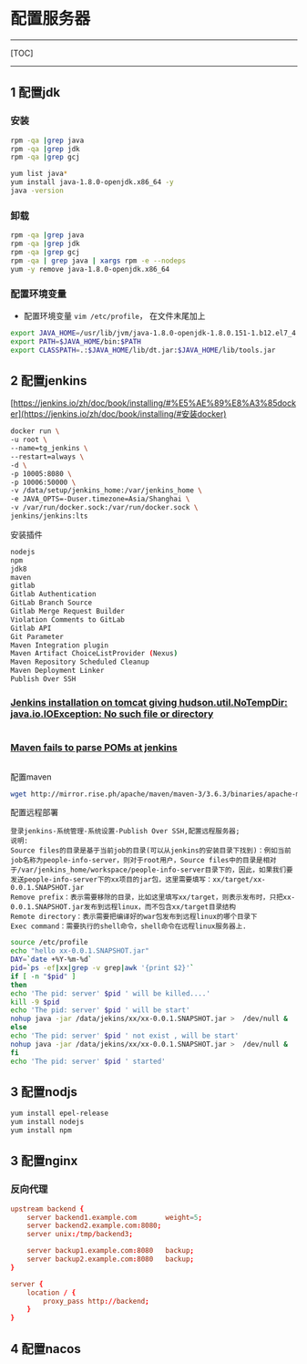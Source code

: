 # 配置服务器

------
[TOC]

------

## 1 配置jdk

### 安装

```sh
rpm -qa |grep java
rpm -qa |grep jdk
rpm -qa |grep gcj

yum list java*
yum install java-1.8.0-openjdk.x86_64 -y
java -version
```

### 卸载

```sh
rpm -qa |grep java
rpm -qa |grep jdk
rpm -qa |grep gcj
rpm -qa | grep java | xargs rpm -e --nodeps
yum -y remove java-1.8.0-openjdk.x86_64
```

### 配置环境变量

- 配置环境变量 `vim /etc/profile`， 在文件末尾加上

```sh
export JAVA_HOME=/usr/lib/jvm/java-1.8.0-openjdk-1.8.0.151-1.b12.el7_4.x86_64
export PATH=$JAVA_HOME/bin:$PATH 
export CLASSPATH=.:$JAVA_HOME/lib/dt.jar:$JAVA_HOME/lib/tools.jar
```



## 2 配置jenkins

[https://jenkins.io/zh/doc/book/installing/#%E5%AE%89%E8%A3%85docker](https://jenkins.io/zh/doc/book/installing/#安装docker)

```sh
docker run \
-u root \
--name=tg_jenkins \
--restart=always \
-d \
-p 10005:8080 \
-p 10006:50000 \
-v /data/setup/jenkins_home:/var/jenkins_home \
-e JAVA_OPTS=-Duser.timezone=Asia/Shanghai \
-v /var/run/docker.sock:/var/run/docker.sock \
jenkins/jenkins:lts
```

安装插件

```sh
nodejs
npm
jdk8
maven
gitlab
Gitlab Authentication
GitLab Branch Source
Gitlab Merge Request Builder
Violation Comments to GitLab
Gitlab API
Git Parameter
Maven Integration plugin
Maven Artifact ChoiceListProvider (Nexus)
Maven Repository Scheduled Cleanup
Maven Deployment Linker
Publish Over SSH
```

### [Jenkins installation on tomcat giving hudson.util.NoTempDir: java.io.IOException: No such file or directory](https://stackoverflow.com/questions/41679543/jenkins-installation-on-tomcat-giving-hudson-util-notempdir-java-io-ioexception)

```sh

```

### [Maven fails to parse POMs at jenkins](https://stackoverflow.com/questions/22449689/maven-fails-to-parse-poms-at-jenkins)

```

```

配置maven

```sh
wget http://mirror.rise.ph/apache/maven/maven-3/3.6.3/binaries/apache-maven-3.6.3-bin.tar.gz
```

配置远程部署

```
登录jenkins-系统管理-系统设置-Publish Over SSH,配置远程服务器;
说明:
Source files的目录是基于当前job的目录(可以从jenkins的安装目录下找到)：例如当前job名称为people-info-server，则对于root用户，Source files中的目录是相对于/var/jenkins_home/workspace/people-info-server目录下的，因此，如果我们要发送people-info-server下的xx项目的jar包，这里需要填写：xx/target/xx-0.0.1.SNAPSHOT.jar
Remove prefix：表示需要移除的目录，比如这里填写xx/target，则表示发布时，只把xx-0.0.1.SNAPSHOT.jar发布到远程linux，而不包含xx/target目录结构
Remote directory：表示需要把编译好的war包发布到远程linux的哪个目录下
Exec command：需要执行的shell命令，shell命令在远程linux服务器上.
```

```sh
source /etc/profile
echo "hello xx-0.0.1.SNAPSHOT.jar"
DAY=`date +%Y-%m-%d`
pid=`ps -ef|xx|grep -v grep|awk '{print $2}'`
if [ -n "$pid" ]
then
echo 'The pid: server' $pid ' will be killed....'
kill -9 $pid
echo 'The pid: server' $pid ' will be start'
nohup java -jar /data/jekins/xx/xx-0.0.1.SNAPSHOT.jar >  /dev/null & 
else
echo 'The pid: server' $pid ' not exist , will be start'
nohup java -jar /data/jekins/xx/xx-0.0.1.SNAPSHOT.jar >  /dev/null &
fi
echo 'The pid: server' $pid ' started'
```

## 3 配置nodjs

```sh
yum install epel-release
yum install nodejs
yum install npm
```



## 3 配置nginx

### 反向代理

```upstream.conf
upstream backend {
    server backend1.example.com       weight=5;
    server backend2.example.com:8080;
    server unix:/tmp/backend3;

    server backup1.example.com:8080   backup;
    server backup2.example.com:8080   backup;
}

server {
    location / {
        proxy_pass http://backend;
    }
}
```



## 4 配置nacos

```sh

```

